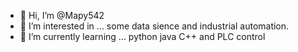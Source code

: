 - 👋 Hi, I’m @Mapy542
- 👀 I’m interested in ... some data sience and industrial automation.
- 🌱 I’m currently learning ... python java C++ and PLC control
